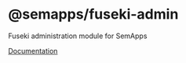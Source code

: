 # @semapps/fuseki-admin

Fuseki administration module for SemApps

[Documentation](https://semapps.org/docs/packages/fuseki-admin)

